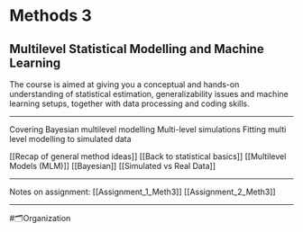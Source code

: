 # Methods 3
## Multilevel Statistical Modelling and Machine Learning
The course is aimed at giving you a conceptual and hands-on understanding of statistical estimation, generalizability issues and machine learning setups, together with data processing and coding skills.

___
Covering Bayesian multilevel modelling
Multi-level simulations
Fitting multi level modelling to simulated data

[[Recap of general method ideas]]
[[Back to statistical basics]]
[[Multilevel Models (MLM)]]
[[Bayesian]]
[[Simulated vs Real Data]]

___



Notes on assignment:
[[Assignment_1_Meth3]]
[[Assignment_2_Meth3]]


___
#🗂️Organization 






